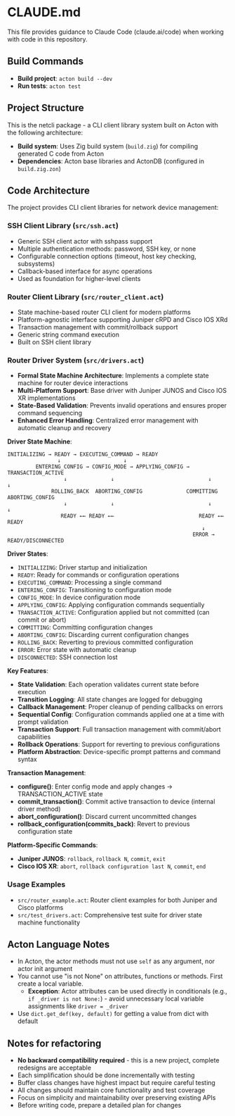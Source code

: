 # CLAUDE.md

This file provides guidance to Claude Code (claude.ai/code) when working with code in this repository.

## Build Commands

- **Build project**: `acton build --dev`
- **Run tests**: `acton test`

## Project Structure

This is the netcli package - a CLI client library system built on Acton with the following architecture:

- **Build system**: Uses Zig build system (`build.zig`) for compiling generated C code from Acton
- **Dependencies**: Acton base libraries and ActonDB (configured in `build.zig.zon`)

## Code Architecture

The project provides CLI client libraries for network device management:

### SSH Client Library (`src/ssh.act`)
- Generic SSH client actor with sshpass support
- Multiple authentication methods: password, SSH key, or none
- Configurable connection options (timeout, host key checking, subsystems)
- Callback-based interface for async operations
- Used as foundation for higher-level clients

### Router Client Library (`src/router_client.act`)
- State machine-based router CLI client for modern platforms
- Platform-agnostic interface supporting Juniper cRPD and Cisco IOS XRd
- Transaction management with commit/rollback support
- Generic string command execution
- Built on SSH client library

### Router Driver System (`src/drivers.act`)
- **Formal State Machine Architecture**: Implements a complete state machine for router device interactions
- **Multi-Platform Support**: Base driver with Juniper JUNOS and Cisco IOS XR implementations
- **State-Based Validation**: Prevents invalid operations and ensures proper command sequencing
- **Enhanced Error Handling**: Centralized error management with automatic cleanup and recovery

**Driver State Machine**:
```
INITIALIZING → READY → EXECUTING_COMMAND → READY
                ↓                    ↓
         ENTERING_CONFIG → CONFIG_MODE → APPLYING_CONFIG → TRANSACTION_ACTIVE
                  ↓              ↓                              ↓       ↓
              ROLLING_BACK  ABORTING_CONFIG              COMMITTING  ABORTING_CONFIG
                  ↓              ↓                              ↓       ↓
                 READY ←← READY ←←                           READY ←← READY
                                                              ↓
                                                           ERROR → READY/DISCONNECTED
```

**Driver States**:
- `INITIALIZING`: Driver startup and initialization
- `READY`: Ready for commands or configuration operations
- `EXECUTING_COMMAND`: Processing a single command
- `ENTERING_CONFIG`: Transitioning to configuration mode
- `CONFIG_MODE`: In device configuration mode
- `APPLYING_CONFIG`: Applying configuration commands sequentially
- `TRANSACTION_ACTIVE`: Configuration applied but not committed (can commit or abort)
- `COMMITTING`: Committing configuration changes
- `ABORTING_CONFIG`: Discarding current configuration changes
- `ROLLING_BACK`: Reverting to previous committed configuration
- `ERROR`: Error state with automatic cleanup
- `DISCONNECTED`: SSH connection lost

**Key Features**:
- **State Validation**: Each operation validates current state before execution
- **Transition Logging**: All state changes are logged for debugging
- **Callback Management**: Proper cleanup of pending callbacks on errors
- **Sequential Config**: Configuration commands applied one at a time with prompt validation
- **Transaction Support**: Full transaction management with commit/abort capabilities
- **Rollback Operations**: Support for reverting to previous configurations
- **Platform Abstraction**: Device-specific prompt patterns and command syntax

**Transaction Management**:
- **configure()**: Enter config mode and apply changes → TRANSACTION_ACTIVE state
- **commit_transaction()**: Commit active transaction to device (internal driver method)
- **abort_configuration()**: Discard current uncommitted changes
- **rollback_configuration(commits_back)**: Revert to previous configuration state

**Platform-Specific Commands**:
- **Juniper JUNOS**: `rollback`, `rollback N`, `commit`, `exit`
- **Cisco IOS XR**: `abort`, `rollback configuration last N`, `commit`, `end`

### Usage Examples
- `src/router_example.act`: Router client examples for both Juniper and Cisco platforms
- `src/test_drivers.act`: Comprehensive test suite for driver state machine functionality

## Acton Language Notes

- In Acton, the actor methods must not use `self` as any argument, nor actor init argument
- You cannot use "is not None" on attributes, functions or methods. First create a local variable.
    - **Exception**: Actor attributes can be used directly in conditionals (e.g., `if _driver is not None:`) - avoid unnecessary local variable assignments like `driver = _driver`
- Use `dict.get_def(key, default)` for getting a value from dict with default

## Notes for refactoring

- **No backward compatibility required** - this is a new project, complete redesigns are acceptable
- Each simplification should be done incrementally with testing
- Buffer class changes have highest impact but require careful testing
- All changes should maintain core functionality and test coverage
- Focus on simplicity and maintainability over preserving existing APIs
- Before writing code, prepare a detailed plan for changes